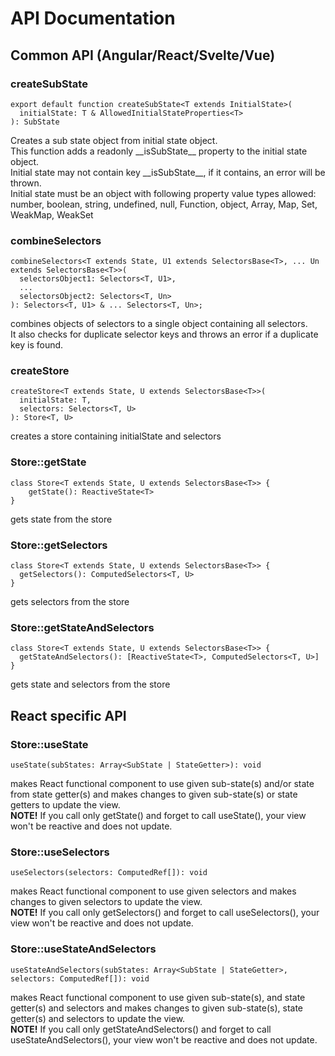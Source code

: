 # API Documentation

## Common API (Angular/React/Svelte/Vue)

### createSubState
    
    export default function createSubState<T extends InitialState>(
      initialState: T & AllowedInitialStateProperties<T>
    ): SubState
    
Creates a sub state object from initial state object.<br/>
This function adds a readonly \_\_isSubState\_\_ property to the initial state object.<br/>
Initial state may not contain key __isSubState\__, if it contains, an error will be thrown.<br/>
Initial state must be an object with following property value types allowed: number, boolean, string, undefined, null,
Function, object, Array<any>, Map, Set, WeakMap, WeakSet
    
### combineSelectors

    combineSelectors<T extends State, U1 extends SelectorsBase<T>, ... Un extends SelectorsBase<T>>(
      selectorsObject1: Selectors<T, U1>,
      ...
      selectorsObject2: Selectors<T, Un>
    ): Selectors<T, U1> & ... Selectors<T, Un>;
    
combines objects of selectors to a single object containing all selectors.<br/>
It also checks for duplicate selector keys and throws an error if a duplicate key is found.

### createStore

    createStore<T extends State, U extends SelectorsBase<T>>(
      initialState: T,
      selectors: Selectors<T, U>
    ): Store<T, U>
    
creates a store containing initialState and selectors

### Store::getState
   
    class Store<T extends State, U extends SelectorsBase<T>> {
        getState(): ReactiveState<T>
    }
    
gets state from the store

### Store::getSelectors
   
    class Store<T extends State, U extends SelectorsBase<T>> {
      getSelectors(): ComputedSelectors<T, U>
    }

gets selectors from the store
    
### Store::getStateAndSelectors
    
    class Store<T extends State, U extends SelectorsBase<T>> {
      getStateAndSelectors(): [ReactiveState<T>, ComputedSelectors<T, U>]
    }

gets state and selectors from the store

## React specific API

### Store::useState 
    
    useState(subStates: Array<SubState | StateGetter>): void
    
makes React functional component to use given sub-state(s) and/or state from state getter(s) and makes changes to given sub-state(s) or state getters to update the view.<br/>
**NOTE!** If you call only getState() and forget to call useState(), your view won't be reactive and does not update.

### Store::useSelectors

    useSelectors(selectors: ComputedRef[]): void 
    
makes React functional component to use given selectors and makes changes to given selectors to update the view.<br/>
**NOTE!** If you call only getSelectors() and forget to call useSelectors(), your view won't be reactive and does not update.

### Store::useStateAndSelectors

    useStateAndSelectors(subStates: Array<SubState | StateGetter>, selectors: ComputedRef[]): void
    
makes React functional component to use given sub-state(s), and state getter(s) and selectors and makes changes to given sub-state(s), state getter(s)
and selectors to update the view.<br/>
**NOTE!** If you call only getStateAndSelectors() and forget to call useStateAndSelectors(), your view won't be reactive and does not update.

